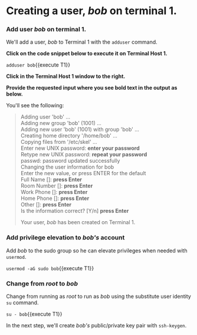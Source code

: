 # Creating a user, _bob_ on terminal 1.

### Add user _bob_ on terminal 1.

We'll add a user, _bob_ to Terminal 1 with the `adduser` command.

**Click on the code snippet below to execute it on Terminal Host 1.**

`adduser bob`{{execute T1}}

**Click in the Terminal Host 1 window to the right.**

**Provide the requested input where you see bold text in the output as below.**

You'll see the following:

>Adding user 'bob' ...<br>
Adding new group 'bob' (1001) ...<br>
Adding new user 'bob' (1001) with group 'bob' ...  
Creating home directory '/home/bob' ...  
Copying files from '/etc/skel' ...  
>Enter new UNIX password: **enter your password**  
>Retype new UNIX password: **repeat your password**  
passwd: password updated successfully  
Changing the user information for bob  
Enter the new value, or press ENTER for the default  
>        Full Name []: **press Enter**  
>        Room Number []: **press Enter**  
>        Work Phone []: **press Enter**  
>        Home Phone []: **press Enter**  
>        Other []: **press Enter**  
Is the information correct? [Y/n] **press Enter**  
>
>Your user, _bob_ has been created on Terminal 1.

### Add privilege elevation to _bob's_ account

Add _bob_ to the sudo group so he can elevate privileges when needed with `usermod`.

`usermod -aG sudo bob`{{execute T1}}

### Change from _root_ to _bob_

Change from running as _root_ to run as _bob_ using the substitute user identity `su` command.

`su - bob`{{execute T1}}

In the next step, we'll create _bob's_ public/private key pair with `ssh-keygen`.
